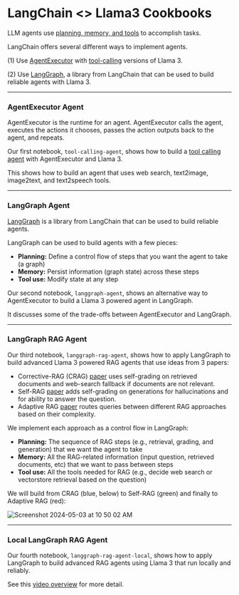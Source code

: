 # LangChain <> Llama3 Cookbooks

LLM agents use [planning, memory, and tools](https://lilianweng.github.io/posts/2023-06-23-agent/) to accomplish tasks.

LangChain offers several different ways to implement agents.

(1) Use [AgentExecutor](https://python.langchain.com/docs/modules/agents/quick_start/) with [tool-calling](https://python.langchain.com/docs/integrations/chat/) versions of Llama 3.

(2) Use [LangGraph](https://python.langchain.com/docs/langgraph), a library from LangChain that can be used to build reliable agents with Llama 3.

---

### AgentExecutor Agent

AgentExecutor is the runtime for an agent. AgentExecutor calls the agent, executes the actions it chooses, passes the action outputs back to the agent, and repeats.

Our first notebook, `tool-calling-agent`, shows how to build a [tool calling agent](https://python.langchain.com/docs/modules/agents/agent_types/tool_calling/) with AgentExecutor and Llama 3.

This shows how to build an agent that uses web search, text2image, image2text, and text2speech tools.

--- 

### LangGraph Agent

[LangGraph](https://python.langchain.com/docs/langgraph) is a library from LangChain that can be used to build reliable agents.

LangGraph can be used to build agents with a few pieces:
- **Planning:** Define a control flow of steps that you want the agent to take (a graph)
- **Memory:** Persist information (graph state) across these steps
- **Tool use:** Modify state at any step

Our second notebook, `langgraph-agent`, shows an alternative way to AgentExecutor to build a Llama 3 powered agent in LangGraph. 

It discusses some of the trade-offs between AgentExecutor and LangGraph. 

--- 

### LangGraph RAG Agent

Our third notebook, `langgraph-rag-agent`, shows how to apply LangGraph to build advanced Llama 3 powered RAG agents that use ideas from 3 papers:

* Corrective-RAG (CRAG) [paper](https://arxiv.org/pdf/2401.15884.pdf) uses self-grading on retrieved documents and web-search fallback if documents are not relevant.
* Self-RAG [paper](https://arxiv.org/abs/2310.11511) adds self-grading on generations for hallucinations and for ability to answer the question.
* Adaptive RAG [paper](https://arxiv.org/abs/2403.14403) routes queries between different RAG approaches based on their complexity.

We implement each approach as a control flow in LangGraph:
- **Planning:** The sequence of RAG steps (e.g., retrieval, grading, and generation) that we want the agent to take
- **Memory:** All the RAG-related information (input question, retrieved documents, etc) that we want to pass between steps
- **Tool use:** All the tools needed for RAG (e.g., decide web search or vectorstore retrieval based on the question)

We will build from CRAG (blue, below) to Self-RAG (green) and finally to Adaptive RAG (red):

![Screenshot 2024-05-03 at 10 50 02 AM](https://github.com/rlancemartin/llama-recipes/assets/122662504/ec4aa1cd-3c7e-4cd1-a1e7-7deddc4033a8)

--- 

### Local LangGraph RAG Agent

Our fourth notebook, `langgraph-rag-agent-local`, shows how to apply LangGraph to build advanced RAG agents using Llama 3 that run locally and reliably.

See this [video overview](https://www.youtube.com/watch?v=sgnrL7yo1TE) for more detail.
